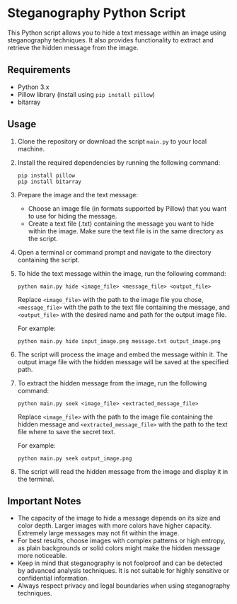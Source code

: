 # Steganography Python Script

This Python script allows you to hide a text message within an image using steganography techniques. It also provides functionality to extract and retrieve the hidden message from the image.

## Requirements
- Python 3.x
- Pillow library (install using `pip install pillow`)
- bitarray

## Usage

1. Clone the repository or download the script `main.py` to your local machine.

2. Install the required dependencies by running the following command:
   ```
   pip install pillow
   pip install bitarray
   ```
   

3. Prepare the image and the text message:
   - Choose an image file (in formats supported by Pillow) that you want to use for hiding the message.
   - Create a text file (.txt) containing the message you want to hide within the image. Make sure the text file is in the same directory as the script.

4. Open a terminal or command prompt and navigate to the directory containing the script.

5. To hide the text message within the image, run the following command:
   ```
   python main.py hide <image_file> <message_file> <output_file>
   ```
   Replace `<image_file>` with the path to the image file you chose, `<message_file>` with the path to the text file containing the message, and `<output_file>` with the desired name and path for the output image file.

   For example:
   ```
   python main.py hide input_image.png message.txt output_image.png
   ```

6. The script will process the image and embed the message within it. The output image file with the hidden message will be saved at the specified path.

7. To extract the hidden message from the image, run the following command:
   ```
   python main.py seek <image_file> <extracted_message_file>
   ```
   Replace `<image_file>` with the path to the image file containing the hidden message and `<extracted_message_file>` with the path to the text file where to save the secret text.

   For example:
   ```
   python main.py seek output_image.png
   ```

8. The script will read the hidden message from the image and display it in the terminal.

## Important Notes

- The capacity of the image to hide a message depends on its size and color depth. Larger images with more colors have higher capacity. Extremely large messages may not fit within the image.
- For best results, choose images with complex patterns or high entropy, as plain backgrounds or solid colors might make the hidden message more noticeable.
- Keep in mind that steganography is not foolproof and can be detected by advanced analysis techniques. It is not suitable for highly sensitive or confidential information.
- Always respect privacy and legal boundaries when using steganography techniques.
